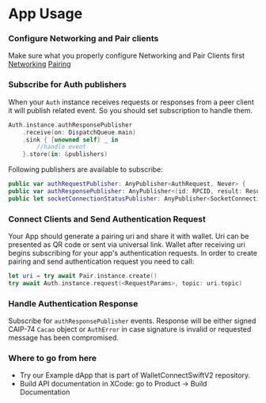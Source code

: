 # App Usage

### Configure Networking and Pair clients

Make sure what you properly configure Networking and Pair Clients first [Networking](../core/networking-configuration)
[Pairing](../core/pairing-usage)


### Subscribe for Auth publishers
When your `Auth` instance receives requests or responses from a peer client it will publish related event. So you should set subscription to handle them.

```swift
Auth.instance.authResponsePublisher
    .receive(on: DispatchQueue.main)
    .sink { [unowned self] _ in
        //handle event
    }.store(in: &publishers)
```
Following publishers are available to subscribe:

```swift
public var authRequestPublisher: AnyPublisher<AuthRequest, Never> {
public var authResponsePublisher: AnyPublisher<(id: RPCID, result: Result<Cacao, AuthError>), Never> {
public let socketConnectionStatusPublisher: AnyPublisher<SocketConnectionStatus, Never>
```

### Connect Clients and Send Authentication Request

Your App should generate a pairing uri and share it with wallet. Uri can be presented as QR code or sent via universal link. Wallet after receiving uri begins subscribing for your app's authentication requests. In order to create pairing and send authentication request you need to call:

```swift
let uri = try await Pair.instance.create()
try await Auth.instance.request(<RequestParams>, topic: uri.topic)
```

### Handle Authentication Response

Subscribe for `authResponsePublisher` events.
Response will be either signed CAIP-74 `Cacao` object or `AuthError` in case signature is invalid or requested message has been compromised.

### Where to go from here
- Try our Example dApp that is part of WalletConnectSwiftV2 repository.
- Build API documentation in XCode: go to Product -> Build Documentation

